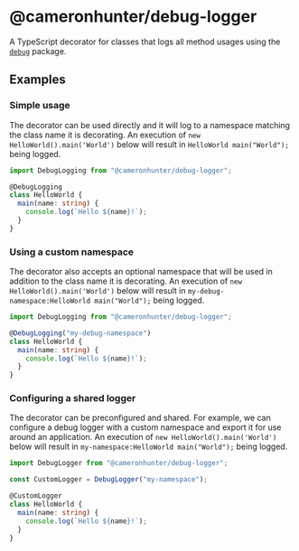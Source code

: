 # @cameronhunter/debug-logger

A TypeScript decorator for classes that logs all method usages using the [`debug`](https://www.npmjs.com/package/debug) package.

## Examples

### Simple usage

The decorator can be used directly and it will log to a namespace matching the class name it is decorating. An execution
of `new HelloWorld().main('World')` below will result in `HelloWorld main("World");` being logged.

```ts
import DebugLogging from "@cameronhunter/debug-logger";

@DebugLogging
class HelloWorld {
  main(name: string) {
    console.log(`Hello ${name}!`);
  }
}
```

### Using a custom namespace

The decorator also accepts an optional namespace that will be used in addition to the class name it is decorating. An
execution of `new HelloWorld().main('World')` below will result in `my-debug-namespace:HelloWorld main("World");` being
logged.

```ts
import DebugLogging from "@cameronhunter/debug-logger";

@DebugLogging("my-debug-namespace")
class HelloWorld {
  main(name: string) {
    console.log(`Hello ${name}!`);
  }
}
```

### Configuring a shared logger

The decorator can be preconfigured and shared. For example, we can configure a debug logger with a custom namespace and
export it for use around an application. An execution of `new HelloWorld().main('World')` below will result in
`my-namespace:HelloWorld main("World");` being logged.

```ts
import DebugLogger from "@cameronhunter/debug-logger";

const CustomLogger = DebugLogger("my-namespace");

@CustomLogger
class HelloWorld {
  main(name: string) {
    console.log(`Hello ${name}!`);
  }
}
```
